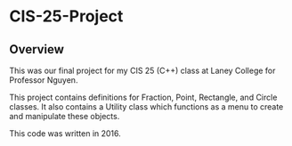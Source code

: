 # CIS-25-Project

## Overview
This was our final project for my CIS 25 (C++) class at Laney College for Professor Nguyen.

This project contains definitions for Fraction, Point, Rectangle, and Circle classes. It also contains a Utility class which functions as a menu to create and manipulate these objects.

This code was written in 2016.
